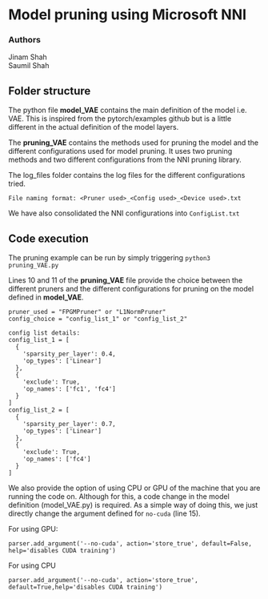 # Model pruning using Microsoft NNI
### Authors
Jinam Shah </br>
Saumil Shah

## Folder structure

The python file **model_VAE** contains the main definition of the model i.e. VAE. This is inspired from the pytorch/examples github but is a little different in the actual definition of the model layers.

The **pruning_VAE** contains the methods used for pruning the model and the different configurations used for model pruning. It uses two pruning methods and two different configurations from the NNI pruning library.

The log_files folder contains the log files for the different configurations tried.
```
File naming format: <Pruner used>_<Config used>_<Device used>.txt
```
We have also consolidated the NNI configurations into `ConfigList.txt`

## Code execution
The pruning example can be run by simply triggering `python3 pruning_VAE.py`

Lines 10 and 11 of the **pruning_VAE** file provide the choice between the different pruners and the different configurations for pruning on the model defined in **model_VAE**.
```
pruner_used = "FPGMPruner" or "L1NormPruner"
config_choice = "config_list_1" or "config_list_2"

config list details:
config_list_1 = [
  {
    'sparsity_per_layer': 0.4,
    'op_types': ['Linear']
  }, 
  {
    'exclude': True,
    'op_names': ['fc1', 'fc4']
  }
]
config_list_2 = [
  {
    'sparsity_per_layer': 0.7,
    'op_types': ['Linear']
  }, 
  {
    'exclude': True,
    'op_names': ['fc4']
  }
]
```

We also provide the option of using CPU or GPU of the machine that you are running the code on. Although for this, a code change in the model definition (model_VAE.py) is required. As a simple way of doing this, we just directly change the argument defined for `no-cuda` (line 15).

For using GPU:
```
parser.add_argument('--no-cuda', action='store_true', default=False, help='disables CUDA training')
```
For using CPU
```
parser.add_argument('--no-cuda', action='store_true', default=True,help='disables CUDA training')
```
